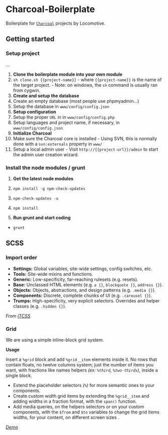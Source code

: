 Charcoal-Boilerplate
====================

Boilerplate for [`Charcoal`](#http://charcoal.locomotive.ca) projects by Locomotive.


## Getting started

### Setup project
...
1. **Clone the boilerplate module into your own module**
  1. `sh clone.sh {{project-name}}` 
    - where `{{project-name}}` is the name of the target project.
    - Note: on windows, the `sh` command is usually ran from cygwin.
2. **Create and setup the database**
  1. Create an empty database (most people use phpmyadmin...)
  2. Setup the database in `www/config/config.json`
3. **Setup configuration**
  1. Setup the proper `URL` in  in `www/config/config.php`
  2. Setup languages and project name, if necessary, in `www/config/config.json`
4. **Initialize Charcoal**
  1. Make sure the Charcoal core is installed
    - Using SVN, this is normally done with a `svn:externals` property in `www/`
  2. Setup a local admin user
    - Visit `http://{{project-url}}/admin` to start the admin user creation wizard.

### Install the node modules / grunt

1. **Get the latest node modules**
  1. `npm install -g npm-check-updates`
  2. `npm-check-updates -u`
  3. `npm install`

2. **Run grunt and start coding**
  - `grunt`

## SCSS

### Import order

* **Settings:** Global variables, site-wide settings, config switches, etc.
* **Tools:** Site-wide mixins and functions.
* **Generic:** Low-specificity, far-reaching rulesets (e.g. resets).
* **Base:** Unclassed HTML elements (e.g. `a {}`, `blockquote {}`, `address {}`).
* **Objects:** Objects, abstractions, and design patterns (e.g. `.media {}`).
* **Components:** Discrete, complete chunks of UI (e.g. `.carousel {}`).
* **Trumps:** High-specificity, very explicit selectors. Overrides and helper
  classes (e.g. `.hidden {}`).

*From [ITCSS](https://twitter.com/itcss_io)*

### Grid

We are using a simple inline-block grid system.

**Usage**

Insert a `%grid` block and add `%grid__item` elements inside it. 
No rows that contain floats, no twelve columns system; just the number of items you want, with fractions like names helpers *(ex: `%third`, `%two-thirds`)*, inside a single block.

- Extend the placeholder selectors *(`%`)* for more semantic ones to your components. 
- Create custom width grid items by extending the `%grid__item` and adding widths in a fraction format, with the `span()` function.
- Add media queries, on the helpers selectors or on your custom components, with the `$from` and `$to` variables to change the grid items widths, for your content, on different screen sizes .

*[Demo](http://codepen.io/AntoineBoulanger/pen/EaLNxe)*

